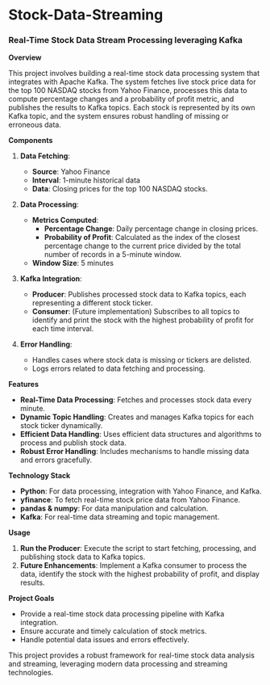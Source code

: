 # Stock-Data-Streaming

### Real-Time Stock Data Stream Processing leveraging Kafka

**Overview**

This project involves building a real-time stock data processing system that integrates with Apache Kafka. The system fetches live stock price data for the top 100 NASDAQ stocks from Yahoo Finance, processes this data to compute percentage changes and a probability of profit metric, and publishes the results to Kafka topics. Each stock is represented by its own Kafka topic, and the system ensures robust handling of missing or erroneous data.

**Components**

1. **Data Fetching**:
   - **Source**: Yahoo Finance
   - **Interval**: 1-minute historical data
   - **Data**: Closing prices for the top 100 NASDAQ stocks.

2. **Data Processing**:
   - **Metrics Computed**:
     - **Percentage Change**: Daily percentage change in closing prices.
     - **Probability of Profit**: Calculated as the index of the closest percentage change to the current price divided by the total number of records in a 5-minute window.
   - **Window Size**: 5 minutes

3. **Kafka Integration**:
   - **Producer**: Publishes processed stock data to Kafka topics, each representing a different stock ticker.
   - **Consumer**: (Future implementation) Subscribes to all topics to identify and print the stock with the highest probability of profit for each time interval.

4. **Error Handling**:
   - Handles cases where stock data is missing or tickers are delisted.
   - Logs errors related to data fetching and processing.

**Features**

- **Real-Time Data Processing**: Fetches and processes stock data every minute.
- **Dynamic Topic Handling**: Creates and manages Kafka topics for each stock ticker dynamically.
- **Efficient Data Handling**: Uses efficient data structures and algorithms to process and publish stock data.
- **Robust Error Handling**: Includes mechanisms to handle missing data and errors gracefully.

**Technology Stack**

- **Python**: For data processing, integration with Yahoo Finance, and Kafka.
- **yfinance**: To fetch real-time stock price data from Yahoo Finance.
- **pandas & numpy**: For data manipulation and calculation.
- **Kafka**: For real-time data streaming and topic management.

**Usage**

1. **Run the Producer**: Execute the script to start fetching, processing, and publishing stock data to Kafka topics.
2. **Future Enhancements**: Implement a Kafka consumer to process the data, identify the stock with the highest probability of profit, and display results.

**Project Goals**

- Provide a real-time stock data processing pipeline with Kafka integration.
- Ensure accurate and timely calculation of stock metrics.
- Handle potential data issues and errors effectively.

This project provides a robust framework for real-time stock data analysis and streaming, leveraging modern data processing and streaming technologies.
